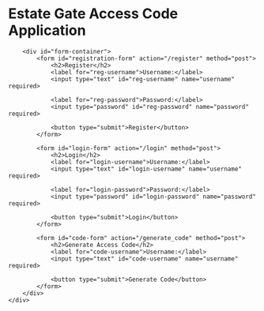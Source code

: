 
<!DOCTYPE html>
<html lang="en">
<head>
    <meta charset="UTF-8">
    <meta name="viewport" content="width=device-width, initial-scale=1.0">
    <title>Estate Gate Access Code Application</title>
    <link rel="stylesheet" href="styles.css">
</head>
<body>
    <div class="container">
        <h1>Estate Gate Access Code Application</h1>
        
        <div id="form-container">
            <form id="registration-form" action="/register" method="post">
                <h2>Register</h2>
                <label for="reg-username">Username:</label>
                <input type="text" id="reg-username" name="username" required>
                
                <label for="reg-password">Password:</label>
                <input type="password" id="reg-password" name="password" required>
                
                <button type="submit">Register</button>
            </form>

            <form id="login-form" action="/login" method="post">
                <h2>Login</h2>
                <label for="login-username">Username:</label>
                <input type="text" id="login-username" name="username" required>
                
                <label for="login-password">Password:</label>
                <input type="password" id="login-password" name="password" required>
                
                <button type="submit">Login</button>
            </form>

            <form id="code-form" action="/generate_code" method="post">
                <h2>Generate Access Code</h2>
                <label for="code-username">Username:</label>
                <input type="text" id="code-username" name="username" required>
                
                <button type="submit">Generate Code</button>
            </form>
        </div>
    </div>
</body>
</html>
